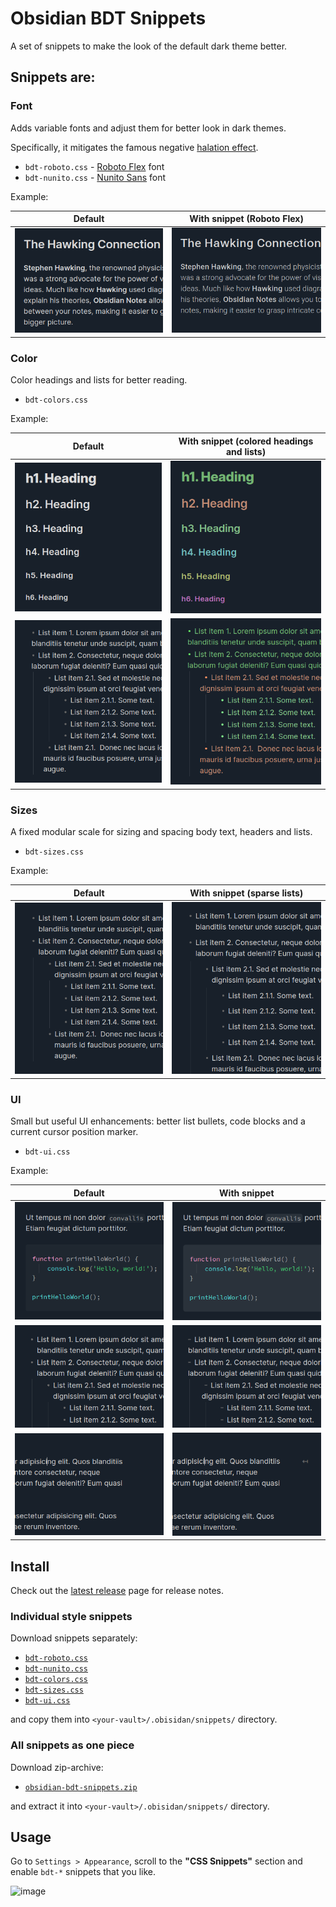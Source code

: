 # Obsidian BDT Snippets

A set of snippets to make the look of the default dark theme better.

## Snippets are:

### Font

Adds variable fonts and adjust them for better look in dark themes.

Specifically, it mitigates the famous negative [halation effect](https://fonts.google.com/knowledge/choosing_type/exploring_typefaces_with_multiple_weights_or_grades#using-weights-or-grades-for-readability).

- `bdt-roboto.css` - [Roboto Flex](https://fonts.google.com/specimen/Roboto+Flex) font
- `bdt-nunito.css` - [Nunito Sans](https://fonts.google.com/specimen/Nunito+Sans?query=Nunito+Sans) font

Example:

Default             |  With snippet (Roboto Flex)
:-------------------------:|:-------------------------:
![image](docs/e11.png) | ![image](docs/e12.png)

### Color

Color headings and lists for better reading.

- `bdt-colors.css`

Example:

Default             |  With snippet (colored headings and lists)
:-------------------------:|:-------------------------:
![image](docs/e21.png) | ![image](docs/e22.png)
![image](docs/e23.png) | ![image](docs/e24.png)

### Sizes

A fixed modular scale for sizing and spacing body text, headers and lists.

- `bdt-sizes.css`

Example:

Default             |  With snippet (sparse lists)
:-------------------------:|:-------------------------:
![image](docs/e31.png) | ![image](docs/e32.png)

### UI

Small but useful UI enhancements: better list bullets, code blocks and a
current cursor position marker.

- `bdt-ui.css`

Example:

Default             |  With snippet
:-------------------------:|:-------------------------:
![image](docs/e41.png) | ![image](docs/e42.png)
![image](docs/e43.png) | ![image](docs/e44.png)
![image](docs/e45.png) | ![image](docs/e46.png)





## Install

Check out the [latest release](https://github.com/OnkelTem/obsidian-bdt-snippets/releases/latest) page for release notes.

### Individual style snippets

Download snippets separately:

- [`bdt-roboto.css`](https://github.com/OnkelTem/obsidian-bdt-snippets/releases/latest/download/bdt-roboto.css)
- [`bdt-nunito.css`](https://github.com/OnkelTem/obsidian-bdt-snippets/releases/latest/download/bdt-nunito.css)
- [`bdt-colors.css`](https://github.com/OnkelTem/obsidian-bdt-snippets/releases/latest/download/bdt-colors.css)
- [`bdt-sizes.css`](https://github.com/OnkelTem/obsidian-bdt-snippets/releases/latest/download/bdt-sizes.css)
- [`bdt-ui.css`](https://github.com/OnkelTem/obsidian-bdt-snippets/releases/latest/download/bdt-ui.css)

and copy them into `<your-vault>/.obisidan/snippets/` directory.

### All snippets as one piece

Download zip-archive:

- [`obsidian-bdt-snippets.zip`](https://github.com/OnkelTem/obsidian-bdt-snippets/releases/latest/download/obsidian-bdt-snippets.zip)

and extract it into `<your-vault>/.obisidan/snippets/` directory.

## Usage

Go to `Settings > Appearance`, scroll to the **"CSS Snippets"** section and
enable `bdt-*` snippets that you like.

![image](https://github.com/OnkelTem/obsidian-bdt-snippets/assets/114060/0c095917-a031-472d-aa10-fb7eb525d3c1)

